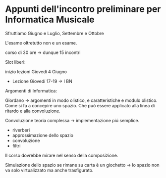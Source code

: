 # Appunti dell'incontro preliminare per Informatica Musicale

Sfruttiamo Giugno e Luglio, Settembre e Ottobre

L'esame oltretutto non e un esame.

corso di 30 ore -> dunque 15 incontri

Slot liberi:

inizio lezioni Giovedí 4 Giugno
- Lezione Giovedí 17-19 -> I BN

Argomenti di Informatica:

Giordano -> argomenti in modo olistico, e caratteristiche e modulo olistico.
Come si fa a concepire uno spazio. Che puó essere applicato alla linea di ritardo e alla convoluzione.

Convoluzione teoria complessa -> implementazione piú semplice.

- riverberi
- approssimazione dello spazio
- convoluzione
- filtri

Il corso dovrebbe mirare nel senso della composizione.

Simulazione dello spazio se rimane su carta è un giochetto -> lo spazio non va solo virtualizzato ma anche trasfigurato.
